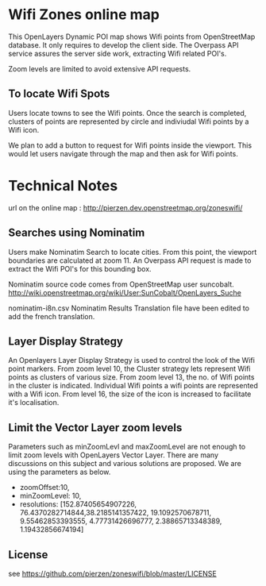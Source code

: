Wifi Zones online map
=====================

This OpenLayers Dynamic POI map shows Wifi points from OpenStreetMap database. It only requires to develop the client side. The Overpass API service assures the server side work, extracting Wifi related POI's.

Zoom levels are limited to avoid extensive API requests.

To locate Wifi Spots
--------------------

Users locate towns to see the Wifi points. Once the search is completed, clusters of points are represented by circle and indiviudal Wifi points by a Wifi icon.

We plan to add a button to request for Wifi points inside the viewport. This would let users navigate through the map and then ask for Wifi points.

Technical Notes
=================

url on the online map : http://pierzen.dev.openstreetmap.org/zoneswifi/

Searches using Nominatim
------------------------

Users make Nominatim Search to locate cities. From this point, the viewport boundaries are calculated at zoom 11. An Overpass API request is made to extract the Wifi POI's for this bounding box.

Nominatim source code comes from OpenStreetMap user suncobalt.
http://wiki.openstreetmap.org/wiki/User:SunCobalt/OpenLayers_Suche

nominatim-i8n.csv Nominatim Results Translation file have been edited to add the french translation.


Layer Display Strategy
----------------------

An Openlayers Layer Display Strategy is used to control the look of the Wifi point markers.  From zoom level 10, the Cluster strategy lets represent Wifi points as clusters of various size. From zoom level 13, the no. of Wifi points in the cluster is indicated. Individual Wifi points a wifi points are represented with a Wifi icon. From level 16, the size of the icon is increased to facilitate it's localisation.

Limit the Vector Layer zoom levels
----------------------------------

Parameters such as minZoomLevl and maxZoomLevel are not enough to limit zoom levels with OpenLayers Vector Layer. There are many discussions on this subject and various solutions are proposed. We are using the parameters as below.

*	zoomOffset:10,
*	minZoomLevel: 10,
*	resolutions: [152.87405654907226, 76.4370282714844,38.2185141357422, 19.1092570678711, 9.55462853393555, 4.77731426696777, 2.38865713348389, 1.19432856674194]

License
-------
see https://github.com/pierzen/zoneswifi/blob/master/LICENSE

